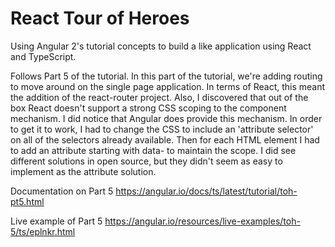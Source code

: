 # React Tour of Heroes

Using Angular 2's tutorial concepts to build a like application using React and TypeScript.

Follows Part 5 of the tutorial.  In this part of the tutorial, we're adding routing to move around on the single page application.  In terms of React, this meant the addition of the react-router project.  Also, I discovered that out of the box React doesn't support a strong CSS scoping to the component mechanism.  I did notice that Angular does provide this mechanism.  In order to get it to work, I had to change the CSS to include an 'attribute selector' on all of the selectors already available.  Then for each HTML element I had to add an attribute starting with data- to maintain the scope.  I did see different solutions in open source, but they didn't seem as easy to implement as the attribute solution.

Documentation on Part 5
https://angular.io/docs/ts/latest/tutorial/toh-pt5.html

Live example of Part 5
https://angular.io/resources/live-examples/toh-5/ts/eplnkr.html